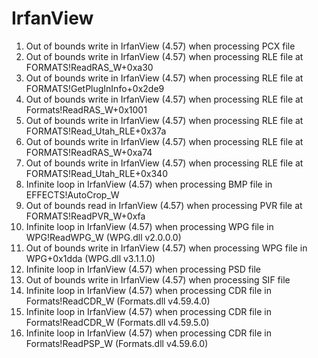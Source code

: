 # IrfanView

1. Out of bounds write in IrfanView (4.57) when processing PCX file
2. Out of bounds write in IrfanView (4.57) when processing RLE file at FORMATS!ReadRAS_W+0xa30
3. Out of bounds write in IrfanView (4.57) when processing RLE file at FORMATS!GetPlugInInfo+0x2de9
4. Out of bounds write in IrfanView (4.57) when processing RLE file at Formats!ReadRAS_W+0x1001
5. Out of bounds write in IrfanView (4.57) when processing RLE file at FORMATS!Read_Utah_RLE+0x37a
6. Out of bounds write in IrfanView (4.57) when processing RLE file at FORMATS!ReadRAS_W+0xa74
7. Out of bounds write in IrfanView (4.57) when processing RLE file at FORMATS!Read_Utah_RLE+0x340
8. Infinite loop in IrfanView (4.57) when processing BMP file in EFFECTS!AutoCrop_W
9. Out of bounds read in IrfanView (4.57) when processing PVR file at FORMATS!ReadPVR_W+0xfa
10. Infinite loop in IrfanView (4.57) when processing WPG file in WPG!ReadWPG_W (WPG.dll v2.0.0.0)
11. Out of bounds write in IrfanView (4.57) when processing WPG file in WPG+0x1dda (WPG.dll v3.1.1.0)
12. Infinite loop in IrfanView (4.57) when processing PSD file
13. Out of bounds write in IrfanView (4.57) when processing SIF file
14. Infinite loop in IrfanView (4.57) when processing CDR file in Formats!ReadCDR_W (Formats.dll v4.59.4.0)
15. Infinite loop in IrfanView (4.57) when processing CDR file in Formats!ReadCDR_W (Formats.dll v4.59.5.0)
16. Infinite loop in IrfanView (4.57) when processing CDR file in Formats!ReadPSP_W (Formats.dll v4.59.6.0)
